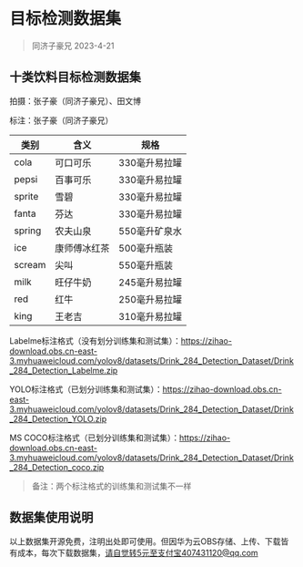 # 目标检测数据集

> 同济子豪兄 2023-4-21

## 十类饮料目标检测数据集

拍摄：张子豪（同济子豪兄）、田文博

标注：张子豪（同济子豪兄）

| 类别   | 含义         | 规格          |
| ------ | ------------ | ------------- |
| cola   | 可口可乐     | 330毫升易拉罐 |
| pepsi  | 百事可乐     | 330毫升易拉罐 |
| sprite | 雪碧         | 330毫升易拉罐 |
| fanta  | 芬达         | 330毫升易拉罐 |
| spring | 农夫山泉     | 550毫升矿泉水 |
| ice    | 康师傅冰红茶 | 500毫升瓶装   |
| scream | 尖叫         | 550毫升瓶装   |
| milk   | 旺仔牛奶     | 245毫升易拉罐 |
| red    | 红牛         | 250毫升易拉罐 |
| king   | 王老吉       | 310毫升易拉罐 |

Labelme标注格式（没有划分训练集和测试集）：https://zihao-download.obs.cn-east-3.myhuaweicloud.com/yolov8/datasets/Drink_284_Detection_Dataset/Drink_284_Detection_Labelme.zip

YOLO标注格式（已划分训练集和测试集）：https://zihao-download.obs.cn-east-3.myhuaweicloud.com/yolov8/datasets/Drink_284_Detection_Dataset/Drink_284_Detection_YOLO.zip

MS COCO标注格式（已划分训练集和测试集）：https://zihao-download.obs.cn-east-3.myhuaweicloud.com/yolov8/datasets/Drink_284_Detection_Dataset/Drink_284_Detection_coco.zip

> 备注：两个标注格式的训练集和测试集不一样

## 数据集使用说明

以上数据集开源免费，注明出处即可使用。但因华为云OBS存储、上传、下载皆有成本，每次下载数据集，请自觉转5元至支付宝407431120@qq.com